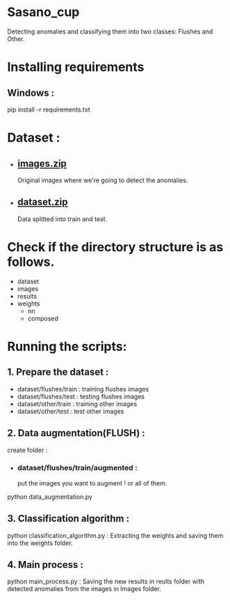 # Sasano_cup
Detecting anomalies and classifying them into two classes: Flushes and Other.

# Installing requirements
## Windows :
pip install -r requirements.txt

# Dataset :
- ## [images.zip](https://file.io/EH1FPNNP15jd)
    Original images where we're going to detect the anomalies.
- ## [dataset.zip](https://file.io/EH1FPNNP15jd)
    Data splitted into train and test.

# Check if the directory structure is as follows.
- dataset
- images
- results
- weights
    - nn
    - composed

# Running the scripts:
## 1. Prepare the dataset :
-  dataset/flushes/train : training flushes images
-  dataset/flushes/test : testing flushes images
-  dataset/other/train : training other images
-  dataset/other/test : test other images

## 2. Data augmentation(FLUSH) :
create folder :
- ### dataset/flushes/train/augmented : 
    put the images you want to augment ! or all of them.

python data_augmentation.py

## 3. Classification algorithm :
python classification_algorithm.py : Extracting the weights and saving them into the weights folder.

## 4. Main process :
python main_process.py : Saving the new results in reults folder with detected anomalies from the images in Images folder.






